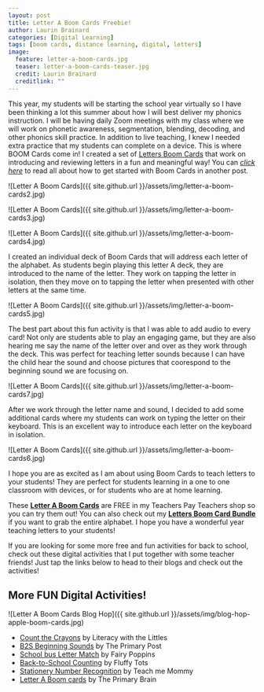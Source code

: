 ```yaml
---
layout: post
title: Letter A Boom Cards Freebie!
author: Laurin Brainard
categories: [Digital Learning]
tags: [boom cards, distance learning, digital, letters]
image:
  feature: letter-a-boom-cards.jpg
  teaser: letter-a-boom-cards-teaser.jpg
  credit: Laurin Brainard
  creditlink: ""
---
```

This year, my students will be starting the school year virtually so I have been thinking a lot this summer about how I will best deliver my phonics instruction. I will be having daily Zoom meetings with my class where we will work on phonetic awareness, segmentation, blending, decoding, and other phonics skill practice. In addition to live teaching, I knew I needed extra practice that my students can complete on a device. This is where BOOM Cards come in! I created a set of [Letters Boom Cards](https://www.teacherspayteachers.com/Product/Letters-Alphabet-Boom-Cards-Digital-Task-Cards-Distance-Learning-5813779) that work on introducing and reviewing letters in a fun and meaningful way! You can [_click here_](https://theprimarybrain.com/digital%20learning/2020/05/27/How-To-Get-Started-With-Boom-Cards/) to read all about how to get started with Boom Cards in another post.

![Letter A Boom Cards]({{ site.github.url }}/assets/img/letter-a-boom-cards2.jpg)

![Letter A Boom Cards]({{ site.github.url }}/assets/img/letter-a-boom-cards3.jpg)

![Letter A Boom Cards]({{ site.github.url }}/assets/img/letter-a-boom-cards4.jpg)

I created an individual deck of Boom Cards that will address each letter of the alphabet. As students begin playing this letter A deck, they are introduced to the name of the letter. They work on tapping the letter in isolation, then they move on to tapping the letter when presented with other letters at the same time. 

![Letter A Boom Cards]({{ site.github.url }}/assets/img/letter-a-boom-cards5.jpg)

The best part about this fun activity is that I was able to add audio to every card! Not only are students able to play an engaging game, but they are also hearing me say the name of the letter over and over as they work through the deck. This was perfect for teaching letter sounds because I can have the child hear the sound and choose pictures that coorespond to the beginning sound we are focusing on. 

![Letter A Boom Cards]({{ site.github.url }}/assets/img/letter-a-boom-cards7.jpg)

After we work through the letter name and sound, I decided to add some additional cards where my students can work on typing the letter on their keyboard. This is an excellent way to introduce each letter on the keyboard in isolation.

![Letter A Boom Cards]({{ site.github.url }}/assets/img/letter-a-boom-cards6.jpg)

I hope you are as excited as I am about using Boom Cards to teach letters to your students! They are perfect for students learning in a one to one classroom with devices, or for students who are at home learning. 

These [**Letter A Boom Cards**](https://www.teacherspayteachers.com/Product/Letter-A-Alphabet-Boom-Cards-FREEBIE-Digital-Task-Cards-Distance-Learning-5813663) are FREE in my Teachers Pay Teachers shop so you can try them out! You can also check out my [**Letters Boom Card Bundle**](https://www.teacherspayteachers.com/Product/Letters-Alphabet-Boom-Cards-Digital-Task-Cards-Distance-Learning-5813779) if you want to grab the entire alphabet. I hope you have a wonderful year teaching letters to your students!

If you are looking for some more free and fun activities for back to school, check out these digital activities that I put together with some teacher friends! Just tap the links below to head to their blogs and check out the activities!

## More FUN Digital Activities!
![Letter A Boom Cards Blog Hop]({{ site.github.url }}/assets/img/blog-hop-apple-boom-cards.jpg)

<!-- wp:list -->
<ul><li><a href="https://literacywiththelittles.com/2020/07/29/free-resources-for-back-to-school-2020/">Count the Crayons</a> by Literacy with the Littles </li><li><a href="http://theprimarypost.com/2020/07/free-beginning-sounds-boom-cards.html">B2S Beginning Sounds</a> by The Primary Post</li><li><a href="https://www.fairypoppins.com/letter-match-boom-cards/">School bus Letter Match</a> by Fairy Poppins</li><li><a href="https://fluffytots.com/back-to-school-boom-cards-counting-1-10-activities/">Back-to-School Counting</a> by Fluffy Tots</li><li><a href="https://www.teach-me-mommy.com/number-recognition-digital-resource/">Stationery Number Recognition</a> by Teach me Mommy</li><li><a href="https://theprimarybrain.com/digital%20learning/2020/07/30/Letter-A-Boom-Cards/">Letter A Boom cards</a> by The Primary Brain</li></ul>
<!-- /wp:list -->